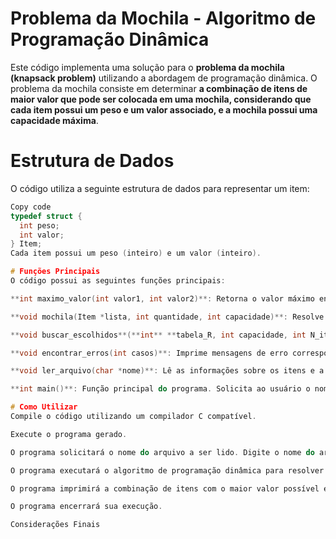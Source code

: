# Problema da Mochila - Algoritmo de Programação Dinâmica
Este código implementa uma solução para o **problema da mochila (knapsack problem)** utilizando a abordagem de programação dinâmica. O problema da mochila consiste em determinar **a combinação de itens de maior valor que pode ser colocada em uma mochila, considerando que cada item possui um peso e um valor associado, e a mochila possui uma capacidade máxima**.

# Estrutura de Dados
O código utiliza a seguinte estrutura de dados para representar um item:

```c
Copy code
typedef struct {
  int peso;
  int valor;
} Item;
Cada item possui um peso (inteiro) e um valor (inteiro).

# Funções Principais
O código possui as seguintes funções principais:

**int maximo_valor(int valor1, int valor2)**: Retorna o valor máximo entre dois valores inteiros.

**void mochila(Item *lista, int quantidade, int capacidade)**: Resolve o problema da mochila utilizando programação dinâmica. Recebe como parâmetros um array de itens, a quantidade de itens e a capacidade da mochila. A função preenche uma tabela com os valores máximos alcançáveis em diferentes capacidades e quantidades de itens. Ao final, imprime a combinação de itens com o maior valor e chama a função buscar_escolhidos para encontrar e imprimir os itens escolhidos para a mochila.

**void buscar_escolhidos**(**int** **tabela_R, int capacidade, int N_itens, Item *lista)**: Função recursiva que encontra os itens selecionados para a mochila com base na tabela preenchida pela função mochila. Recebe como parâmetros a tabela preenchida, a capacidade da mochila, a quantidade de itens e o array de itens. A função percorre a tabela de forma recursiva, identificando os itens que foram incluídos na solução e imprimindo suas informações.

**void encontrar_erros(int casos)**: Imprime mensagens de erro correspondentes a diferentes casos de erro e encerra o programa.

**void ler_arquivo(char *nome)**: Lê as informações sobre os itens e a capacidade da mochila de um arquivo. Recebe como parâmetro o nome do arquivo a ser lido. A função abre o arquivo em modo de leitura, realiza a leitura das informações e chama a função encontrar_erros em caso de erros.

**int main()**: Função principal do programa. Solicita ao usuário o nome do arquivo a ser lido, chama a função ler_arquivo com o nome do arquivo e retorna 0 no final.

# Como Utilizar
Compile o código utilizando um compilador C compatível.

Execute o programa gerado.

O programa solicitará o nome do arquivo a ser lido. Digite o nome do arquivo, incluindo a extensão .txt, e pressione Enter.

O programa executará o algoritmo de programação dinâmica para resolver o problema da mochila com base nas informações contidas no arquivo.

O programa imprimirá a combinação de itens com o maior valor possível e as informações sobre cada item selecionado.

O programa encerrará sua execução.

Considerações Finais
